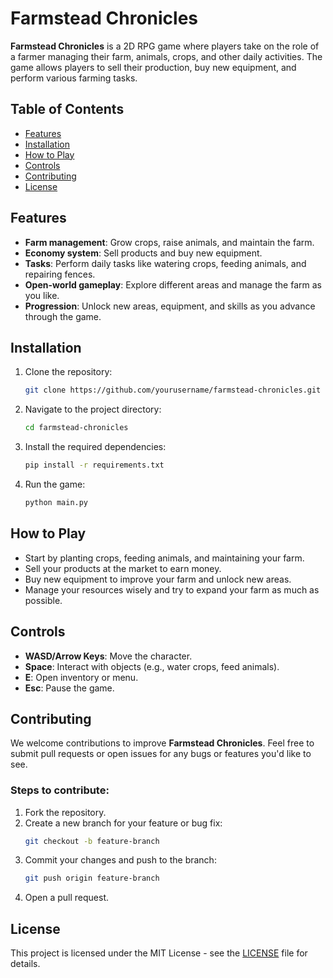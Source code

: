 # Farmstead Chronicles

**Farmstead Chronicles** is a 2D RPG game where players take on the role of a farmer managing their farm, animals, crops, and other daily activities. The game allows players to sell their production, buy new equipment, and perform various farming tasks.

## Table of Contents

- [Features](#features)
- [Installation](#installation)
- [How to Play](#how-to-play)
- [Controls](#controls)
- [Contributing](#contributing)
- [License](#license)

## Features

- **Farm management**: Grow crops, raise animals, and maintain the farm.
- **Economy system**: Sell products and buy new equipment.
- **Tasks**: Perform daily tasks like watering crops, feeding animals, and repairing fences.
- **Open-world gameplay**: Explore different areas and manage the farm as you like.
- **Progression**: Unlock new areas, equipment, and skills as you advance through the game.

## Installation

1. Clone the repository:
    ```bash
    git clone https://github.com/yourusername/farmstead-chronicles.git
    ```
2. Navigate to the project directory:
    ```bash
    cd farmstead-chronicles
    ```
3. Install the required dependencies:
    ```bash
    pip install -r requirements.txt
    ```
4. Run the game:
    ```bash
    python main.py
    ```

## How to Play

- Start by planting crops, feeding animals, and maintaining your farm.
- Sell your products at the market to earn money.
- Buy new equipment to improve your farm and unlock new areas.
- Manage your resources wisely and try to expand your farm as much as possible.

## Controls

- **WASD/Arrow Keys**: Move the character.
- **Space**: Interact with objects (e.g., water crops, feed animals).
- **E**: Open inventory or menu.
- **Esc**: Pause the game.

## Contributing

We welcome contributions to improve **Farmstead Chronicles**. Feel free to submit pull requests or open issues for any bugs or features you'd like to see.

### Steps to contribute:

1. Fork the repository.
2. Create a new branch for your feature or bug fix:
    ```bash
    git checkout -b feature-branch
    ```
3. Commit your changes and push to the branch:
    ```bash
    git push origin feature-branch
    ```
4. Open a pull request.

## License

This project is licensed under the MIT License - see the [LICENSE](LICENSE) file for details.
